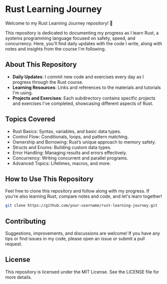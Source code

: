 # Rust Learning Journey

Welcome to my Rust Learning Journey repository! 🚀

This repository is dedicated to documenting my progress as I learn Rust, a systems programming language focused on safety, speed, and concurrency. Here, you'll find daily updates with the code I write, along with notes and insights from the course I'm following.

## About This Repository

- **Daily Updates**: I commit new code and exercises every day as I progress through the Rust course.
- **Learning Resources**: Links and references to the materials and tutorials I'm using.
- **Projects and Exercises**: Each subdirectory contains specific projects and exercises I've completed, showcasing different aspects of Rust.

## Topics Covered

- Rust Basics: Syntax, variables, and basic data types.
- Control Flow: Conditionals, loops, and pattern matching.
- Ownership and Borrowing: Rust’s unique approach to memory safety.
- Structs and Enums: Building custom data types.
- Error Handling: Managing results and errors effectively.
- Concurrency: Writing concurrent and parallel programs.
- Advanced Topics: Lifetimes, macros, and more.

## How to Use This Repository

Feel free to clone this repository and follow along with my progress. If you're also learning Rust, compare notes and code, and let's learn together!

```sh
git clone https://github.com/your-username/rust-learning-journey.git
```

## Contributing
Suggestions, improvements, and discussions are welcome! If you have any tips or find issues in my code, please open an issue or submit a pull request.

## License
This repository is licensed under the MIT License. See the LICENSE file for more details.

